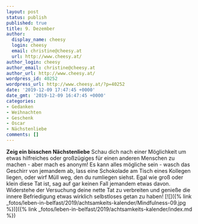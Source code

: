 ```yaml
---
layout: post
status: publish
published: true
title: 9. Dezember
author:
  display_name: cheesy
  login: cheesy
  email: christine@cheesy.at
  url: http://www.cheesy.at/
author_login: cheesy
author_email: christine@cheesy.at
author_url: http://www.cheesy.at/
wordpress_id: 40252
wordpress_url: http://www.cheesy.at/?p=40252
date: '2019-12-09 17:47:45 +0000'
date_gmt: '2019-12-09 16:47:45 +0000'
categories:
- Gedanken
- Weihnachten
- Geschenk
- Oscar
- Nächstenliebe
comments: []
---
```

 **Zeig ein bisschen Nächstenliebe**
Schau dich nach einer Möglichkeit um etwas hilfreiches oder großzügiges für einen anderen Menschen zu machen - aber mach es anonym!
Es kann alles mögliche sein - wasch das Geschirr von jemandem ab, lass eine Schokolade am Tisch eines Kollegen liegen, oder wirf Müll weg, den du rumliegen siehst. Egal wie groß oder klein diese Tat ist, sag auf gar keinen Fall jemandem etwas davon.
Widerstehe der Versuchung deine nette Tat zu verbreiten und genieße die innere Befriedigung etwas wirklich selbstloses getan zu haben!
[![]({% link _fotos/leben-in-belfast/2019/achtsamkeits-kalender/Mindfulness-09.jpg %})]({% link _fotos/leben-in-belfast/2019/achtsamkeits-kalender/index.md %})
